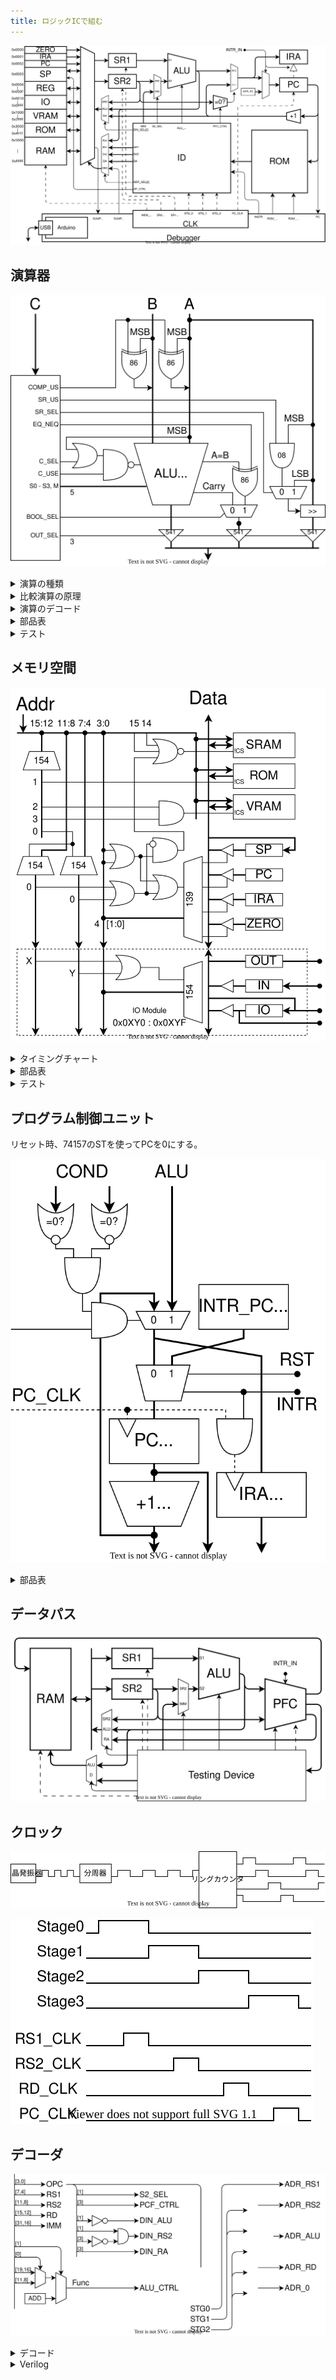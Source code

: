 ```yaml
---
title: ロジックICで組む
---
```


![](../1_Architecture/img/arch.dio.svg)

## 演算器

![](img/ALU.dio.svg)

<details>
<summary>演算の種類</summary>

| 演算         |                   |      | 演算               |      |      |
| :----------- | :---------------- | ---- | :----------------- | :--- | ---- |
| **74181**    |                   |      | **比較回路**       |      |      |
| 加算         | A+B (mod 0x10000) | add  | 一致               | A==B | eq   |
| 減算         | A-B (mod 0x10000) | sub  | 不一致             | A!=B | neq  |
| 論理積       | A&B               | and  | 比較(signed)       | A<B  | lts  |
| 論理和       | A\|B              | or   | 比較(unsigned)     | A<B  | lsu  |
| 排他的論理和 | A^B               | xor  | **シフト回路**     |      |      |
| 論理否定     | ~A                | not  | 右シフト(signed)   | A>>1 | srs  |
| 左シフト     | A<<1              | sl   | 右シフト(unsigned) | A>>1 | sru  |
| 左循環       | A<<1 + MSB        | rotl | 右循環             | A>>1 | rotr |

</details>

<details>
  <summary>比較演算の原理</summary>

　比較演算の結果は真偽値型です。結果は1bitなので16bitに広げます。（`true`→`0xffff`、`false`→`0x0000`）

#### 一致/不一致

　74181には `A=B` 出力があります。これと制御信号を XOR すると eq A B / neq A B になります。

#### 大小比較

　比較には74181の減算を使います。まず、4bitの符号なし整数の減算 $A-B$ を考えます。ビット反転して1を足すと負の数になる ($10000-X=\overline{X}+1$) ことを利用して計算します。

$$
A-B=A+(10000-B)-10000=A+\overline{B}+1-10000
$$

　減算器は実際には加算 $A+\overline{B}+1$ を計算します。キャリー出力は結果が10000以上であることを表しています。つまり、減算器のキャリーフラグが立っているとき、

$$
A+\overline{B}+1=A-B+10000 \geq 10000 \Rightarrow A \geq B
$$

| 74181     | A<B | A=B | A>B |
| --------- | --- | --- | --- |
| **Carry** | 0   | 1   | 1   |
| **A=B**   | 0   | 1   | 0   |

　符号つき整数の場合、符号ビットを反転してから同じことをやれば比較ができます。「符号ビットを反転し符号なし整数として解釈する」という操作は、大小関係を保存するからです。
</details>

<details>
<summary>演算のデコード</summary>

| 演算                 |      | C~3~ | C~2~ | C~1~ | C~0~ | 74181       | S~3~ | S~2~ | S~1~          | S~0~                | M   | C   | C_SEL | C_USE | COMP_US             | SR_US | SR_SEL | EQ_NEQ | BOOL_SEL | OUT_SEL |
| :------------------- | ---- | ---- | ---- | ---- | ---- | ----------- | ---- | ---- | ------------- | ------------------- | --- | --- | ----- | ----- | ------------------- | ----- | ------ | ------ | -------- | ------- |
| 加算                 | add  | 0    | 0    | 0    | 0    | A + B       | 1    | 0    | 0             | 1                   | 0   | 0   | -     | 0     | 0                   | -     | -      | -      | -        | 100     |
| 論理反転             | not  | 0    | 0    | 0    | 1    | ~A          | 0    | 0    | 0             | 0                   | 1   | -   | -     | -     | 0                   | -     | -      | -      | -        | 100     |
| 左シフト             | sl   | 0    | 0    | 1    | 0    | A + A       | 1    | 1    | 0             | 0                   | 0   | 0   | -     | 0     | 0                   | -     | -      | -      | -        | 100     |
| 左巡回               | lrot | 0    | 0    | 1    | 1    | A + A + MSB | 1    | 1    | 0             | 0                   | 0   | MSB | 0     | 1     | 0                   | -     | -      | -      | -        | 100     |
| 論理積               | and  | 0    | 1    | 0    | 0    | A & B       | 1    | 0    | 1             | 1                   | 1   | -   | -     | -     | 0                   | -     | -      | -      | -        | 100     |
| 排他的論理和         | xor  | 0    | 1    | 0    | 1    | A ^ B       | 0    | 1    | 1             | 0                   | 1   | -   | -     | -     | 0                   | -     | -      | -      | -        | 100     |
| 論理和               | or   | 0    | 1    | 1    | 0    | A \| B      | 1    | 1    | 1             | 0                   | 1   | -   | -     | -     | 0                   | -     | -      | -      | -        | 100     |
| 減算                 | sub  | 0    | 1    | 1    | 1    | A - B       | 0    | 1    | 1             | 0                   | 0   | 1   | 1     | 1     | 0                   | -     | -      | -      | -        | 100     |
| 一致                 | eq   | 1    | 0    | 0    | 0    | A - B - 1   | 0    | 1    | 1             | 0                   | 0   | 0   | -     | 0     | 0                   | -     | -      | 0      | 0        | 001     |
| 不一致               | neq  | 1    | 0    | 0    | 1    | A - B - 1   | 0    | 1    | 1             | 0                   | 0   | 0   | -     | 0     | 0                   | -     | -      | 1      | 0        | 001     |
| 比較（符号なし）     | ltu  | 1    | 0    | 1    | 0    | A - B - 1   | 0    | 1    | 1             | 0                   | 0   | 0   | -     | 0     | 0                   | -     | -      | -      | 1        | 001     |
| 比較（符号付き）     | lts  | 1    | 0    | 1    | 1    | A - B - 1   | 0    | 1    | 1             | 0                   | 0   | 0   | -     | 0     | 1                   | -     | -      | -      | 1        | 001     |
| 右シフト（符号なし） | sru  | 1    | 1    | 0    | 0    | -           | -    | -    | -             | -                   | -   | -   | -     | -     | -                   | 0     | 0      | -      | -        | 010     |
| 右シフト（符号付き） | srs  | 1    | 1    | 0    | 1    | -           | -    | -    | -             | -                   | -   | -   | -     | -     | -                   | 1     | 0      | -      | -        | 010     |
| 右巡回               | rrot | 1    | 1    | 1    | 0    | -           | -    | -    | -             | -                   | -   | -   | -     | -     | -                   | -     | 1      | -      | -        | 010     |
| -                    |      | 1    | 1    | 1    | 1    | -           | -    | -    | -             | -                   | -   | -   | -     | -     | -                   | -     | 1      | -      | -        | 010     |
|                      |      |      |      |      |      | -           |      |      | OR(C~1~,C~0~) | NOR(C~3~,C~1~,C~0~) |     | -   | C~2~  |       | AND(C~3~,C~1~,C~0~) | C~3~  | C~2~   | C~3~   | C~2~     |         |

</details>

<details>
<summary>部品表</summary>

| BOM                |                              | #   |
| :----------------- | ---------------------------- | --- |
| ALU                | [74HC181](./doc/74HC181.pdf) | 4   |
| Carry              | [74HC182](./doc/74HC182.pdf) | 1   |
| XOR                | [74HC86](./doc/74HC86.pdf)   | 1   |
| 3 to 8 Decoder     | [74HC138](./doc/74HC138.pdf) | 1   |
| 3 State Buffer     | [74HC541](./doc/74HC540.pdf) | 2   |
| 3 State Buffer Inv | [74HC540](./doc/74HC540.pdf) | 4   |
| OR                 | 74HC12                       | 1   |
| NAND (1bit MUX)    | 74HC00                       | 1   |

1bitのマルチプレクサは4個のNANDで構成できます。

$$
MUX = A \cdot S + B \cdot \overline{S} = \overline{\overline{A \cdot S}\cdot\overline{A\cdot\overline{S}}}
$$

</details>

<details>
<summary>テスト</summary>

ALUは36入力16出力の組み合わせ回路。2^36パターンを全検査する。

![](img/ALU_test.dio.svg)

1. 入力レジスタにセット
2. パルスを送信
3. ALUの計算を待つ
4. 規定の遅延時間後の出力がラッチされる
5. 出力を読み取る
6. 一致するか確認

</details>

## メモリ空間

![](img/RAM.dio.svg)

<details>
<summary>タイミングチャート</summary>

#### SRAM

#### レジスタ

#### カウンタ

</details>

<details>
<summary>部品表</summary>

| BOM             |                              | #   |
| :-------------- | ---------------------------- | --- |
| 4 to 16 Decoder | [74HC154](./doc/74HC154.pdf) | 3   |
| 2 to 4 Decoder  | [74HC139](./doc/74HC139.pdf) | 1   |

</details>

<details>
<summary>テスト</summary>

メモリ空間は16入力16出力で状態空間が 2^16^(2^16) 。状態が独立で相互作用がないと考えれば、各bitごとに読み書きをチェックすればいい。また、各チップごとにランダムにエントリを選択して読み書きする。

</details>

## プログラム制御ユニット

リセット時、74157のSTを使ってPCを0にする。

![](img/PFC.dio.svg)

<details>
<summary>部品表</summary>

| BOM         |                                | #   |
| :---------- | ------------------------------ | --- |
| Multiplexer | [74HC157](./doc/74HC157.pdf)   | 8   |
| Adder       | [74HC283](./doc/74HC283.pdf)   | 4   |
| DFF         | [74HC574](./doc/74HC564.pdf)   | 4   |
| 8in OR      | [74HC4078](./doc/74HC4078.pdf) | 2   |
| AND         | 74HC08                         | 1   |
|             |                                | 19  |

</details>

## データパス

![](img/datapath.dio.svg)

## クロック

![](img/clk_circuit.dio.svg)

![](img/clk_timing.dio.svg)

## デコーダ

![](img/decoder.dio.svg)

<details>
<summary>デコード</summary>

|        | ALU  | S2  | DIN | 1.ADR | 2.ADR | 3.ADR |
| ------ | ---- | --- | --- | ----- | ----- | ----- |
| add    | Func | RS2 | ALU | RS1   | RS2   | RD    |
| addi   | Func | IMM | ALU | RS1   | -     | RD    |
| load   | ADD  | IMM | RS2 | RS1   | ALU   | RD    |
| store  | ADD  | IMM | RS2 | RS1   | RS2   | ALU   |
| callif | ADD  | IMM | RA  | RS1   | RS2   | RD    |

</details>

<details>
<summary>Verilog</summary>


```{.language-verilog}
`define CALC  4'b0000
`define CALCI 4'b0001
`define LOAD  4'b0011
`define STORE 4'b0111
`define CALIF 4'b1111

module ID(
    input  wire [31: 0] OP,
    output wire [ 3: 0] RS1,
    output wire [ 3: 0] RS2,
    output wire [ 3: 0] RD,
    output wire [31:16] IMM,
    output wire [ 1: 0] DIN_SEL,
    output wire [ 1: 0] ADDR_SEL,
    output wire [ 3: 0] ALU_CTRL,
    output wire         PFC_CTRL,
);

wire [3:0] OPC;

assign RS1 = OP[ 3: 0];
assign RS2 = OP[ 7: 4];
assign RD  = OP[11: 8];
assign OPC = OP[15:12];
assign IMM = OP[31:16];

assign ALU_CTRL = OPC==`CALC  ? OP[19:16]
                : OPC==`CALCI ? OP[ 7: 4]
                : `ALU_ADD;

assign ADDR_SEL = STAGE==0 ? `ADDR_RS1
                : STAGE==1 ? `ADDR_RS2
                : STAGE==2 ? `ADDR_RD;

assign DIN_SEL = OPC==`CALC|`CALCI ? `DIN_ALU 
               : OPC==`LOAD|`STORE ? `DIN_RS2
               : OPC==`CALLIF     ? `DIN_RA;

assign S2_SEL = OPC==`CALC ? `S2_RS2 
                           : `S2_IMM;

endmodule
```

</details>
